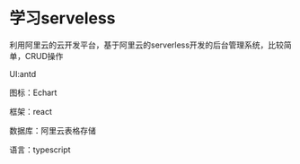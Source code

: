 # 学习serveless

利用阿里云的云开发平台，基于阿里云的serverless开发的后台管理系统，比较简单，CRUD操作

UI:antd

图标：Echart

框架：react

数据库：阿里云表格存储

语言：typescript
